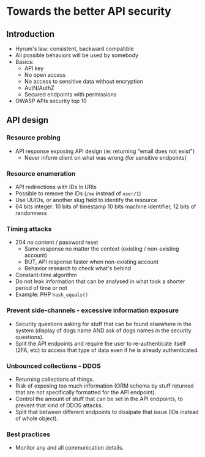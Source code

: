 # Towards the better API security

## Introduction

- Hyrum's law: consistent, backward compatible
- All possible behaviors will be used by somebody
- Basics:
  - API key
  - No open access
  - No access to sensitive data without encryption
  - AutN/AuthZ
  - Secured endpoints with permissions
- OWASP APIs security top 10

## API design

### Resource probing

- API response exposing API design (ie: returning "email does not exist")
  - Never inform client on what was wrong (for sensitive endpoints)

### Resource enumeration

- API redirections with IDs in URIs
- Possible to remove the IDs (`/me` instead of `user/1`)
- Use UUIDs, or another slug field to identify the resource
- 64 bits integer: 10 bits of timestamp 10 bits machine identifier, 12 bits of randomness

### Timing attacks

- 204 no content / password reset
  - Same response no matter the context (existing / non-existing account)
  - BUT, API response faster when non-existing account
  - Behavior research to check what's behind
- Constant-time algorithm
- Do not leak information that can be analysed in what took a shorter period of time or not
- Example: PHP `hash_equals()`

### Prevent side-channels - excessive information exposure

- Security questions asking for stuff that can be found elsewhere in the system (display of dogs name AND ask of dogs names in the security questions).
- Split the API endpoints and require the user to re-authenticate itself (2FA, etc) to access that type of data even if he is already authenticated.

### Unbounced collections - DDOS

- Returning collections of things.
- Risk of exposing too much information (ORM schema by stuff returned that are not specifically formatted for the API endpoint).
- Control the amount of stuff that can be set in the API endpoints, to prevent that kind of DDOS attacks.
- Split that between different endpoints to dissipate that issue (IDs instead of whole object).

### Best practices

- Monitor any and all communication details.